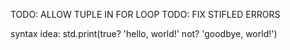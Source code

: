 TODO: ALLOW TUPLE IN FOR LOOP
TODO: FIX STIFLED ERRORS

syntax idea: std.print(true? 'hello, world!' not? 'goodbye, world!')

